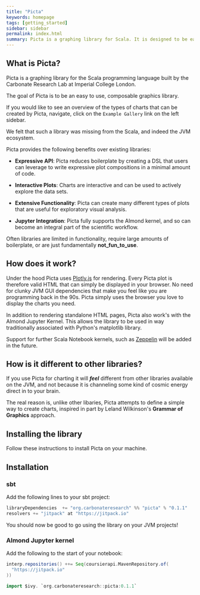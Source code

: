 ```yaml
---
title: "Picta"
keywords: homepage
tags: [getting_started]
sidebar: sidebar
permalink: index.html
summary: Picta is a graphing library for Scala. It is designed to be easy to use and allows charts to be composed from simpler components.
---
```


## What is Picta?

Picta is a graphing library for the Scala programming language built by the Carbonate Research Lab at Imperial College London.

The goal of Picta is to be an easy to use, composable graphics library.

If you would like to see an overview of the types of charts that can be created by Picta, navigate, click on the `Example Gallery` link on the left sidebar.

We felt that such a library was missing from the Scala, and indeed the JVM ecosystem.

Picta provides the following benefits over existing libraries:

- **Expressive API**: Picta reduces boilerplate by creating a DSL that users can leverage to write expressive plot compositions in a minimal amount of code.

- **Interactive Plots**: Charts are interactive and can be used to actively explore the data sets.

- **Extensive Functionality**: Picta can create many different types of plots that are useful for exploratory visual analysis.

- **Jupyter Integration**: Picta fully supports the Almond kernel, and so can become an integral part of the scientific workflow.

Often libraries are limited in functionality, require large amounts of boilerplate, or are just fundamentally **not_fun_to_use**.

## How does it work?

Under the hood Picta uses [Plotly.js](https://plotly.com/javascript/) for rendering. Every Picta plot is therefore valid HTML that can simply be displayed in your browser. No need for clunky JVM GUI dependencies that make you feel like you are programming back in the 90s. Picta simply uses the browser you love to display the charts you need.

In addition to rendering standalone HTML pages, Picta also work's with the Almond Jupyter Kernel. This allows the library to be used in way traditionally associated with Python's matplotlib library.

Support for further Scala Notebook kernels, such as [Zeppelin](https://zeppelin.apache.org) will be added in the future.

## How is it different to other libraries?

If you use Picta for charting it will **_feel_** different from other libraries available on the JVM, and not because it is channeling some kind of cosmic energy direct in to your brain.

The real reason is, unlike other libaries, Picta attempts to define a simple way to create charts, inspired in part by Leland Wilkinson's **Grammar of Graphics** approach.

## Installing the library

Follow these instructions to install Picta on your machine.

## Installation

### sbt

Add the following lines to your sbt project:

```scala
libraryDependencies  += "org.carbonateresearch" %% "picta" % "0.1.1"
resolvers += "jitpack" at "https://jitpack.io"
```

You should now be good to go using the library on your JVM projects!

### Almond Jupyter kernel

Add the following to the start of your notebook:

```scala
interp.repositories() ++= Seq(coursierapi.MavenRepository.of(
  "https://jitpack.io"
))

import $ivy. `org.carbonateresearch::picta:0.1.1`
```

<!-- {% include links.html %} -->
